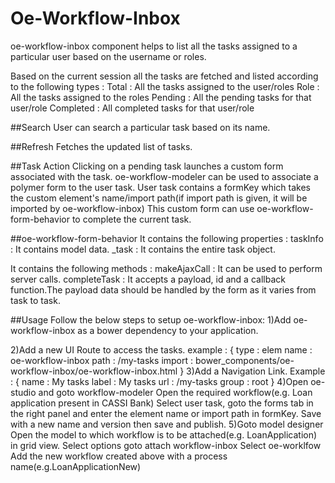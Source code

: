 # Oe-Workflow-Inbox
oe-workflow-inbox component helps to list all the tasks assigned to a particular user based on the username or roles.

Based on the current session all the tasks are fetched and listed according to the following types :
Total : All the tasks assigned to the user/roles
Role : All the tasks assigned to the roles
Pending : All the pending tasks for that user/role
Completed : All completed tasks for that user/role

##Search
User can search a particular task based on its name.

##Refresh
Fetches the updated list of tasks.

##Task Action
Clicking on a pending task launches a custom form associated with the task.
oe-workflow-modeler can be used to associate a polymer form to the user  task.
User task contains a formKey which takes the custom element's name/import path(if import path is given, it will be imported by oe-workflow-inbox)
This custom form can use oe-workflow-form-behavior to complete the current task.

##oe-workflow-form-behavior
It contains the following properties :
taskInfo : It contains model data.
_task : It contains the entire task object.

It contains the following methods :
makeAjaxCall : It can be used to perform server calls.
completeTask : It accepts a payload, id and a callback function.The payload data should be handled by the form as it varies from task to task.

##Usage
Follow the below steps to setup oe-workflow-inbox:
1)Add oe-workflow-inbox as a bower dependency to your application.

2)Add a new UI Route to access the tasks.
example :
{
                type : elem
                name : oe-workflow-inbox
                path : /my-tasks
                import : bower_components/oe-workflow-inbox/oe-workflow-inbox.html
}
3)Add a Navigation Link.
Example :
{
                name : My tasks
                label : My tasks
                url : /my-tasks
                group : root
}
4)Open oe-studio and goto workflow-modeler
                Open the required workflow(e.g. Loan application present in CASSI Bank)
                Select user task, goto the forms tab in the right panel and enter the element name or import path in formKey.
                Save with a new name and version then save and publish.
5)Goto model designer
                Open the model to which workflow is to be attached(e.g. LoanApplication) in grid view.
                Select options goto attach workflow-inbox
                Select oe-worklfow
                Add the new workflow created above with a process name(e.g.LoanApplicationNew)

